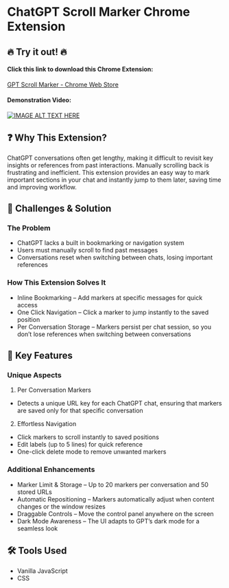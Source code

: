 # ChatGPT Scroll Marker Chrome Extension

## 🔥 Try it out! 🔥
#### Click this link to download this Chrome Extension:
[GPT Scroll Marker - Chrome Web Store
](https://chromewebstore.google.com/detail/gpt-scroll-marker/iimeacnpfifgmoliimmpannigpfiielk)
#### Demonstration Video:
[![IMAGE ALT TEXT HERE](https://img.youtube.com/vi/SbCpyCoVo10/0.jpg)](https://www.youtube.com/watch?v=SbCpyCoVo10)

## ❓ Why This Extension?
ChatGPT conversations often get lengthy, making it difficult to revisit key insights or references from past interactions. Manually scrolling back is frustrating and inefficient. This extension provides an easy way to mark important sections in your chat and instantly jump to them later, saving time and improving workflow.

## 🎯 Challenges & Solution
### The Problem
- ChatGPT lacks a built in bookmarking or navigation system
- Users must manually scroll to find past messages
- Conversations reset when switching between chats, losing important references

### How This Extension Solves It
- Inline Bookmarking – Add markers at specific messages for quick access
- One Click Navigation – Click a marker to jump instantly to the saved position
- Per Conversation Storage – Markers persist per chat session, so you don’t lose references when switching between conversations

## 🔑 Key Features
### Unique Aspects
1. Per Conversation Markers
  - Detects a unique URL key for each ChatGPT chat, ensuring that markers are saved only for that specific conversation

2. Effortless Navigation
  - Click markers to scroll instantly to saved positions
  - Edit labels (up to 5 lines) for quick reference
  - One-click delete mode to remove unwanted markers

### Additional Enhancements
- Marker Limit & Storage – Up to 20 markers per conversation and 50 stored URLs
- Automatic Repositioning – Markers automatically adjust when content changes or the window resizes
- Draggable Controls – Move the control panel anywhere on the screen
- Dark Mode Awareness – The UI adapts to GPT’s dark mode for a seamless look

## 🛠️ Tools Used
- Vanilla JavaScript
- CSS
